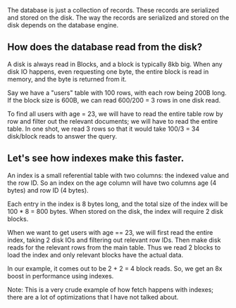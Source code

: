 The database is just a collection of records. These records are serialized and stored on the disk. The way the records are serialized and stored on the disk depends on the database engine.  
  
## How does the database read from the disk?  
A disk is always read in Blocks, and a block is typically 8kb big. When any disk IO happens, even requesting one byte, the entire block is read in memory, and the byte is returned from it.  
  
Say we have a "users" table with 100 rows, with each row being 200B long. If the block size is 600B, we can read 600/200 = 3 rows in one disk read.  
  
To find all users with age = 23, we will have to read the entire table row by row and filter out the relevant documents; we will have to read the entire table. In one shot, we read 3 rows so that it would take 100/3 = 34 disk/block reads to answer the query.  
  
## Let's see how indexes make this faster.  
  
An index is a small referential table with two columns: the indexed value and the row ID. So an index on the age column will have two columns age (4 bytes) and row ID (4 bytes).  
  
Each entry in the index is 8 bytes long, and the total size of the index will be 100 * 8 = 800 bytes. When stored on the disk, the index will require 2 disk blocks.  
  
When we want to get users with age == 23, we will first read the entire index, taking 2 disk IOs and filtering out relevant row IDs. Then make disk reads for the relevant rows from the main table. Thus we read 2 blocks to load the index and only relevant blocks have the actual data.  
  
In our example, it comes out to be 2 + 2 = 4 block reads. So, we get an 8x boost in performance using indexes.  
  
Note: This is a very crude example of how fetch happens with indexes; there are a lot of optimizations that I have not talked about.  